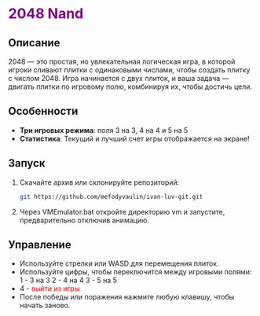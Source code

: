 
# <span style="color: purple;">2048 Nand</span>

## Описание

2048 — это простая, но увлекательная логическая игра, в которой игроки сливают плитки с одинаковыми числами, чтобы создать плитку с числом 2048. Игра начинается с двух плиток, и ваша задача — двигать плитки по игровому полю, комбинируя их, чтобы достичь цели.

## Особенности

- **Три игровых режима**: поля 3 на 3, 4 на 4 и 5 на 5
- **Статистика**: Текущий и лучший счет игры отображается на экране!
  
## Запуск

1. Скачайте архив или склонируйте репозиторий:

   ```bash
   git https://github.com/mefodyvaulin/ivan-luv-git.git
   ```

2. Через VMEmulator.bat откройте директорию vm и запустите, предварительно отключив анимацию.
## Управление

- Используйте стрелки или WASD для перемещения плиток.
- Используйте цифры, чтобы переключится между игровыми полями:
  1 - 3 на 3
  2 - 4 на 4
  3 - 5 на 5
- 4 - <span style="color: red;">выйти из игры</span>
- После победы или поражения нажмите любую клавишу, чтобы начать заново.

